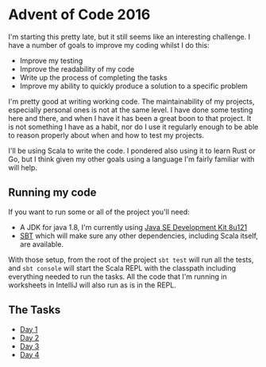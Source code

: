 # Advent of Code 2016

I'm starting this pretty late, but it still seems like an interesting challenge.
I have a number of goals to improve my coding whilst I do this:

- Improve my testing
- Improve the readability of my code
- Write up the process of completing the tasks
- Improve my ability to quickly produce a solution to a specific problem

I'm pretty good at writing working code. The maintainability of my projects,
especially personal ones is not at the same level. I have done some testing here
and there, and when I have it has been a great boon to that project. It is not
something I have as a habit, nor do I use it regularly enough to be able to
reason properly about when and how to test my projects.

I'll be using Scala to write the code. I pondered also using it to learn Rust or
Go, but I think given my other goals using a language I'm fairly familiar with
will help.

## Running my code

If you want to run some or all of the project you'll need:

- A JDK for java 1.8, I'm currently using [Java SE Development Kit
  8u121](http://www.oracle.com/technetwork/java/javase/downloads/jdk8-downloads-2133151.html)
- [SBT](http://www.scala-sbt.org/) which will make sure any other dependencies, including Scala itself, are available.

With those setup, from the root of the project `sbt test` will run all the
tests, and `sbt console` will start the Scala REPL with the classpath including
everything needed to run the tasks. All the code that I'm running in worksheets
in IntelliJ will also run as is in the REPL.

## The Tasks

- [Day 1](./day1)
- [Day 2](./day2)
- [Day 3](./day3)
- [Day 4](./day4)
